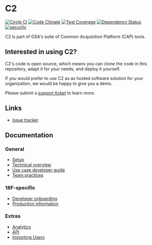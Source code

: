 # C2

[![Circle CI](https://circleci.com/gh/18F/C2.svg?style=svg)](https://circleci.com/gh/18F/C2) [![Code Climate](https://codeclimate.com/github/18F/C2/badges/gpa.svg)](https://codeclimate.com/github/18F/C2) [![Test Coverage](https://codeclimate.com/github/18F/C2/badges/coverage.svg)](https://codeclimate.com/github/18F/C2) [![Dependency Status](https://gemnasium.com/18F/C2.svg)](https://gemnasium.com/18F/C2) [![security](https://hakiri.io/github/18F/C2/master.svg)](https://hakiri.io/github/18F/C2/master)

C2 is part of GSA's suite of Common Acquisition Platform (CAP) tools.

## Interested in using C2?

C2's code is open source, which means you can clone the code in this
repository, adapt it for your needs, and deploy it yourself.

If you would prefer to use C2 as as hosted software solution for your
organization, we would be happy to give you a demo.

Please submit a [support ticket](https://cap.18f.gov/feedback) to learn more.

## Links

* [Issue tracker](https://trello.com/b/kAW72R3m/c2-birthday-cake)

## Documentation

### General

* [Setup](doc/setup.md)
* [Technical overview](doc/overview.md)
* [Use case developer guide](doc/use_case_development.md)
* [Team practices](doc/team_practices.md)

### 18F-specific

* [Developer onboarding](doc/developer_onboarding.md)
* [Production information](doc/production.md)

### Extras

* [Analytics](doc/analytics.md)
* [API](doc/api.md)
* [Importing Users](doc/import_users.md)
